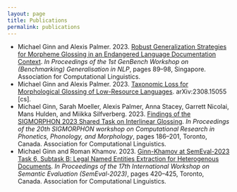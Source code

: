 ```yaml
---
layout: page
title: Publications
permalink: publications
---
```


- Michael Ginn and Alexis Palmer. 2023. [Robust Generalization Strategies for Morpheme Glossing in an Endangered Language Documentation Context](https://aclanthology.org/2023.genbench-1.7/). *In Proceedings of the 1st GenBench Workshop on (Benchmarking) Generalisation in NLP*, pages 89–98, Singapore. Association for Computational Linguistics.
- Michael Ginn and Alexis Palmer. 2023. [Taxonomic Loss for Morphological Glossing of Low-Resource Languages](https://arxiv.org/abs/2308.15055). arXiv:2308.15055 [cs].
- Michael Ginn, Sarah Moeller, Alexis Palmer, Anna Stacey, Garrett Nicolai, Mans Hulden, and Miikka Silfverberg. 2023. [Findings of the SIGMORPHON 2023 Shared Task on Interlinear Glossing](https://aclanthology.org/2023.sigmorphon-1.20/). *In Proceedings of the 20th SIGMORPHON workshop on Computational Research in Phonetics, Phonology, and Morphology*, pages 186–201, Toronto, Canada. Association for Computational Linguistics.
- Michael Ginn and Roman Khamov. 2023. [Ginn-Khamov at SemEval-2023 Task 6, Subtask B: Legal Named Entities Extraction for Heterogenous Documents](https://aclanthology.org/2023.semeval-1.57/). *In Proceedings of the 17th International Workshop on Semantic Evaluation (SemEval-2023)*, pages 420–425, Toronto, Canada. Association for Computational Linguistics.